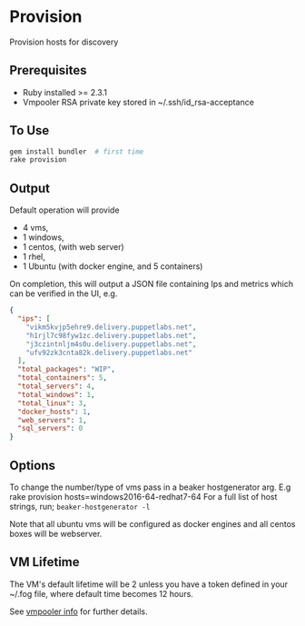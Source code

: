 # Provision

Provision hosts for discovery

## Prerequisites

- Ruby installed >= 2.3.1
- Vmpooler RSA private key stored in ~/.ssh/id_rsa-acceptance

## To Use

```sh
gem install bundler  # first time
rake provision
```

## Output

Default operation will provide
- 4 vms,
- 1 windows,
- 1 centos, (with web server)
- 1 rhel,
- 1 Ubuntu (with docker engine, and 5 containers)

On completion, this will output a JSON file containing Ips and metrics which can be verified in the UI, e.g.

```json
{
  "ips": [
    "vikm5kvjp5ehre9.delivery.puppetlabs.net",
    "h1rjl7c98fyw1zc.delivery.puppetlabs.net",
    "j3czintnljm4s0u.delivery.puppetlabs.net",
    "ufv92zk3cnta82k.delivery.puppetlabs.net"
  ],
  "total_packages": "WIP",
  "total_containers": 5,
  "total_servers": 4,
  "total_windows": 1,
  "total_linux": 3,
  "docker_hosts": 1,
  "web_servers": 1,
  "sql_servers": 0
}
```

## Options

To change the number/type of vms pass in a beaker hostgenerator arg.
E.g rake provision hosts=windows2016-64-redhat7-64
For a full list of host strings, run;
`beaker-hostgenerator -l`

Note that all ubuntu vms will be configured as docker engines and all centos boxes will be webserver.

## VM Lifetime

The VM's default lifetime will be 2 unless you have a token defined in your ~/.fog file, where default time becomes 12 hours.

See [vmpooler info](https://confluence.puppetlabs.com/pages/viewpage.action?pageId=28610683#Using"vmpooler"forManualTesting-The"vmfloaty"Utility) for further details.
